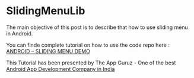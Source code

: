 SlidingMenuLib
==============

The main objective of this post is to describe that how to use sliding menu in Android.





You can finde complete tutorial on how to use the code repo here : <a href="http://www.theappguruz.com/tutorial/android-sliding-menu-demo/">ANDROID – SLIDING MENU DEMO</a>

This Tutorial has been presented by The App Guruz - One of the best <a href="http://www.theappguruz.com/android-app-development/">Android App Development Company in India</a>

